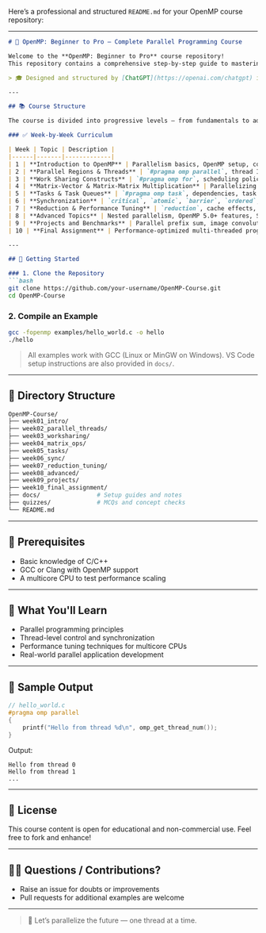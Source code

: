 Here’s a professional and structured `README.md` for your OpenMP course repository:

---

````markdown
# 🧵 OpenMP: Beginner to Pro — Complete Parallel Programming Course

Welcome to the **OpenMP: Beginner to Pro** course repository!  
This repository contains a comprehensive step-by-step guide to mastering parallel programming using **OpenMP**, crafted with clarity, real-world relevance, and hands-on examples.

> 🎓 Designed and structured by [ChatGPT](https://openai.com/chatgpt) in collaboration with [Shubhodeep Chanda](#), this course is ideal for students, researchers, and professionals aiming to build high-performance parallel applications on multicore CPUs.

---

## 📚 Course Structure

The course is divided into progressive levels — from fundamentals to advanced topics — with theory, annotated code, performance tips, and assignments.

### ✅ Week-by-Week Curriculum

| Week | Topic | Description |
|------|-------|-------------|
| 1 | **Introduction to OpenMP** | Parallelism basics, OpenMP setup, compiling with `-fopenmp` |
| 2 | **Parallel Regions & Threads** | `#pragma omp parallel`, thread IDs, private/shared variables |
| 3 | **Work Sharing Constructs** | `#pragma omp for`, scheduling policies (static, dynamic, guided) |
| 4 | **Matrix-Vector & Matrix-Matrix Multiplication** | Parallelizing real-world numeric kernels |
| 5 | **Tasks & Task Queues** | `#pragma omp task`, dependencies, task scheduling |
| 6 | **Synchronization** | `critical`, `atomic`, `barrier`, `ordered`, `flush` |
| 7 | **Reduction & Performance Tuning** | `reduction`, cache effects, false sharing, load balancing |
| 8 | **Advanced Topics** | Nested parallelism, OpenMP 5.0+ features, SIMD & memory affinity |
| 9 | **Projects and Benchmarks** | Parallel prefix sum, image convolution, Mandelbrot set, etc. |
| 10 | **Final Assignment** | Performance-optimized multi-threaded program from scratch |

---

## 🚀 Getting Started

### 1. Clone the Repository
```bash
git clone https://github.com/your-username/OpenMP-Course.git
cd OpenMP-Course
````

### 2. Compile an Example

```bash
gcc -fopenmp examples/hello_world.c -o hello
./hello
```

> All examples work with GCC (Linux or MinGW on Windows). VS Code setup instructions are also provided in `docs/`.

---

## 📁 Directory Structure

```bash
OpenMP-Course/
├── week01_intro/
├── week02_parallel_threads/
├── week03_worksharing/
├── week04_matrix_ops/
├── week05_tasks/
├── week06_sync/
├── week07_reduction_tuning/
├── week08_advanced/
├── week09_projects/
├── week10_final_assignment/
├── docs/                # Setup guides and notes
├── quizzes/             # MCQs and concept checks
└── README.md
```

---

## 📌 Prerequisites

* Basic knowledge of C/C++
* GCC or Clang with OpenMP support
* A multicore CPU to test performance scaling

---

## 🧠 What You'll Learn

* Parallel programming principles
* Thread-level control and synchronization
* Performance tuning techniques for multicore CPUs
* Real-world parallel application development

---

## 🧪 Sample Output

```c
// hello_world.c
#pragma omp parallel
{
    printf("Hello from thread %d\n", omp_get_thread_num());
}
```

Output:

```
Hello from thread 0
Hello from thread 1
...
```

---

## 📘 License

This course content is open for educational and non-commercial use.
Feel free to fork and enhance!

---

## 🙋‍♂️ Questions / Contributions?

* Raise an issue for doubts or improvements
* Pull requests for additional examples are welcome

---

> 🚀 Let’s parallelize the future — one thread at a time.

